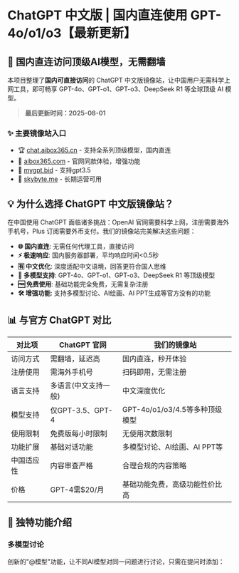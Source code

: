 # ChatGPT 中文版 | 国内直连使用 GPT-4o/o1/o3【最新更新】


## 🚀 国内直连访问顶级AI模型，无需翻墙

本项目整理了**国内可直接访问**的 ChatGPT 中文版镜像站，让中国用户无需科学上网工具，即可畅享 GPT-4o、GPT-o1、GPT-o3、DeepSeek R1 等全球顶级 AI 模型。

> **最后更新时间：2025-08-01**

### ✨ 主要镜像站入口

- 🏆 [chat.aibox365.cn](https://chat.aibox365.cn) - 支持全系列顶级模型，国内直连
- 🥇 [aibox365.com](https://aibox365.com) - 官网同款体验，增强功能
- 🥈 [mygpt.bid](https://uuu.mygpt.bid) - 支持gpt3.5
- 🥉 [skybyte.me](https://cgs.skybyte.me) - 长期运营可用

## 💡 为什么选择 ChatGPT 中文版镜像站？

在中国使用 ChatGPT 面临诸多挑战：OpenAI 官网需要科学上网，注册需要海外手机号，Plus 订阅需要外币支付。我们的镜像站完美解决这些问题：

- **🌐 国内直连**: 无需任何代理工具，直接访问
- **⚡ 极速响应**: 国内服务器部署，平均响应时间<0.5秒
- **🈶 中文优化**: 深度适配中文语境，回答更符合国人思维
- **🔄 多模型支持**: GPT-4o、GPT-o1、GPT-o3、DeepSeek R1 等顶级模型
- **🆓 免费使用**: 基础功能完全免费，无需复杂注册
- **🛠️ 增强功能**: 支持多模型讨论、AI绘画、AI PPT生成等官方没有的功能

## 📊 与官方 ChatGPT 对比

| 对比项 | ChatGPT 官网 | 我们的镜像站 |
|-------|------------|------------|
| 访问方式 | 需翻墙，延迟高 | 国内直连，秒开体验 |
| 注册使用 | 需海外手机号 | 扫码即用，无需注册 |
| 语言支持 | 多语言(中文支持一般) | 中文深度优化 |
| 模型支持 | 仅GPT-3.5、GPT-4 | GPT-4o/o1/o3/4.5等多种顶级模型 |
| 使用限制 | 免费版每小时限制 | 无使用次数限制 |
| 功能扩展 | 基础对话功能 | 多模型讨论、AI绘画、AI PPT等 |
| 中国适应性 | 内容审查严格 | 合理合规的内容策略 |
| 价格 | GPT-4需$20/月 | 基础功能免费，高级功能性价比高 |

## 🌟 独特功能介绍

### 多模型讨论

创新的"@模型"功能，让不同AI模型对同一问题进行讨论，只需在提问时添加：
